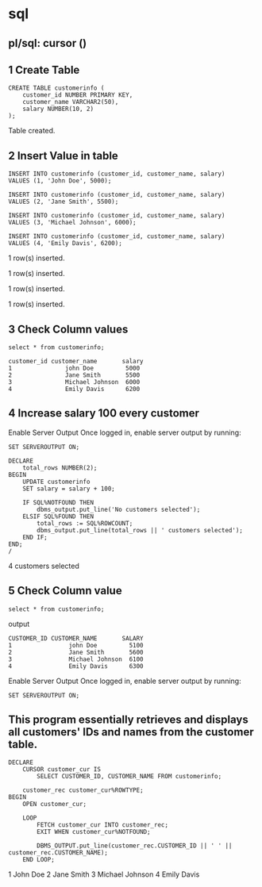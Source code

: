 # sql

## pl/sql: cursor ()

## 1 Create Table
```
CREATE TABLE customerinfo (
    customer_id NUMBER PRIMARY KEY,
    customer_name VARCHAR2(50),
    salary NUMBER(10, 2)
);
```
Table created.

## 2 Insert Value in table
```
INSERT INTO customerinfo (customer_id, customer_name, salary)
VALUES (1, 'John Doe', 5000);

INSERT INTO customerinfo (customer_id, customer_name, salary)
VALUES (2, 'Jane Smith', 5500);

INSERT INTO customerinfo (customer_id, customer_name, salary)
VALUES (3, 'Michael Johnson', 6000);

INSERT INTO customerinfo (customer_id, customer_name, salary)
VALUES (4, 'Emily Davis', 6200);
```
1 row(s) inserted.

1 row(s) inserted.

1 row(s) inserted.

1 row(s) inserted.
## 3 Check Column values
```
select * from customerinfo;
```
```
customer_id	customer_name	    salary
1	            john Doe	     5000
2	            Jane Smith	     5500
3	            Michael Johnson	 6000
4	            Emily Davis	     6200
```
##  4 Increase salary 100 every customer

Enable Server Output
Once logged in, enable server output by running:
```
SET SERVEROUTPUT ON;
```
```
DECLARE
    total_rows NUMBER(2);
BEGIN
    UPDATE customerinfo
    SET salary = salary + 100;

    IF SQL%NOTFOUND THEN
        dbms_output.put_line('No customers selected');
    ELSIF SQL%FOUND THEN
        total_rows := SQL%ROWCOUNT;
        dbms_output.put_line(total_rows || ' customers selected');
    END IF;
END;
/
```
4 customers selected
## 5 Check Column value
```
select * from customerinfo;
```
output
```
CUSTOMER_ID	CUSTOMER_NAME	    SALARY
1	             john Doe	      5100
2	             Jane Smith	      5600
3	             Michael Johnson  6100
4	             Emily Davis	  6300
```

Enable Server Output
Once logged in, enable server output by running:
```
SET SERVEROUTPUT ON;
```
## This program essentially retrieves and displays all customers' IDs and names from the customer table.
```
DECLARE
    CURSOR customer_cur IS
        SELECT CUSTOMER_ID, CUSTOMER_NAME FROM customerinfo;

    customer_rec customer_cur%ROWTYPE;
BEGIN
    OPEN customer_cur;

    LOOP
        FETCH customer_cur INTO customer_rec;
        EXIT WHEN customer_cur%NOTFOUND;
        
        DBMS_OUTPUT.put_line(customer_rec.CUSTOMER_ID || ' ' || customer_rec.CUSTOMER_NAME);
    END LOOP;
```
1 John Doe
2 Jane Smith
3 Michael Johnson
4 Emily Davis
